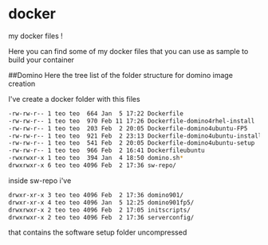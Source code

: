 # docker
my docker files !

Here you can find some of my docker files that you can use as sample to build your container

##Domino
Here the tree list of the folder structure for domino image creation

I've create a docker folder with this files

```bash
-rw-rw-r-- 1 teo teo  664 Jan  5 17:22 Dockerfile
-rw-rw-r-- 1 teo teo  970 Feb 11 17:26 Dockerfile-domino4rhel-install
-rw-rw-r-- 1 teo teo  203 Feb  2 20:05 Dockerfile-domino4ubuntu-FP5
-rw-rw-r-- 1 teo teo  921 Feb  2 23:13 Dockerfile-domino4ubuntu-install
-rw-rw-r-- 1 teo teo  541 Feb  2 20:05 Dockerfile-domino4ubuntu-setup
-rw-rw-r-- 1 teo teo  966 Feb  2 16:41 Dockerfileubuntu
-rwxrwxr-x 1 teo teo  394 Jan  4 18:50 domino.sh*
drwxrwxr-x 6 teo teo 4096 Feb  2 17:36 sw-repo/
```

inside sw-repo i've 

```bash
drwxr-xr-x 3 teo teo 4096 Feb  2 17:36 domino901/
drwxr-xr-x 4 teo teo 4096 Jan  5 12:25 domino901fp5/
drwxrwxr-x 2 teo teo 4096 Feb  2 17:05 initscripts/
drwxrwxr-x 2 teo teo 4096 Feb  2 17:36 serverconfig/
```

that contains the software setup folder uncompressed 
